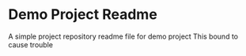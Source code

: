 # Demo Project Readme
A simple project repository readme file for demo project
This bound to cause trouble
